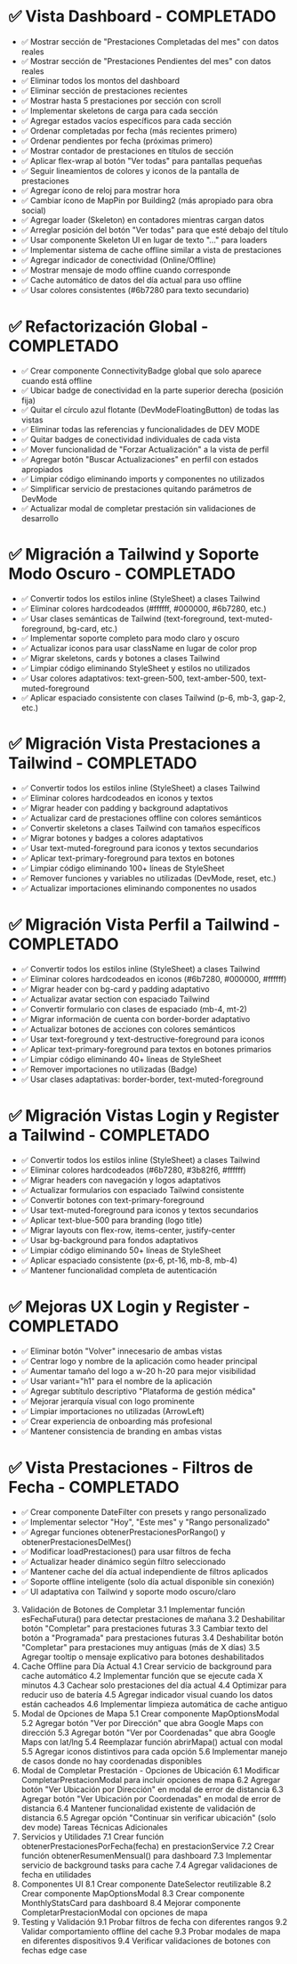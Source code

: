 # ✅ Vista Dashboard - COMPLETADO
- ✅ Mostrar sección de "Prestaciones Completadas del mes" con datos reales
- ✅ Mostrar sección de "Prestaciones Pendientes del mes" con datos reales  
- ✅ Eliminar todos los montos del dashboard
- ✅ Eliminar sección de prestaciones recientes
- ✅ Mostrar hasta 5 prestaciones por sección con scroll
- ✅ Implementar skeletons de carga para cada sección
- ✅ Agregar estados vacíos específicos para cada sección
- ✅ Ordenar completadas por fecha (más recientes primero)
- ✅ Ordenar pendientes por fecha (próximas primero)
- ✅ Mostrar contador de prestaciones en títulos de sección
- ✅ Aplicar flex-wrap al botón "Ver todas" para pantallas pequeñas
- ✅ Seguir lineamientos de colores y iconos de la pantalla de prestaciones
- ✅ Agregar ícono de reloj para mostrar hora
- ✅ Cambiar ícono de MapPin por Building2 (más apropiado para obra social)
- ✅ Agregar loader (Skeleton) en contadores mientras cargan datos
- ✅ Arreglar posición del botón "Ver todas" para que esté debajo del título
- ✅ Usar componente Skeleton UI en lugar de texto "..." para loaders
- ✅ Implementar sistema de cache offline similar a vista de prestaciones
- ✅ Agregar indicador de conectividad (Online/Offline)
- ✅ Mostrar mensaje de modo offline cuando corresponde
- ✅ Cache automático de datos del día actual para uso offline
- ✅ Usar colores consistentes (#6b7280 para texto secundario)

# ✅ Refactorización Global - COMPLETADO
- ✅ Crear componente ConnectivityBadge global que solo aparece cuando está offline
- ✅ Ubicar badge de conectividad en la parte superior derecha (posición fija)
- ✅ Quitar el círculo azul flotante (DevModeFloatingButton) de todas las vistas
- ✅ Eliminar todas las referencias y funcionalidades de DEV MODE
- ✅ Quitar badges de conectividad individuales de cada vista
- ✅ Mover funcionalidad de "Forzar Actualización" a la vista de perfil
- ✅ Agregar botón "Buscar Actualizaciones" en perfil con estados apropiados
- ✅ Limpiar código eliminando imports y componentes no utilizados
- ✅ Simplificar servicio de prestaciones quitando parámetros de DevMode
- ✅ Actualizar modal de completar prestación sin validaciones de desarrollo

# ✅ Migración a Tailwind y Soporte Modo Oscuro - COMPLETADO
- ✅ Convertir todos los estilos inline (StyleSheet) a clases Tailwind
- ✅ Eliminar colores hardcodeados (#ffffff, #000000, #6b7280, etc.)
- ✅ Usar clases semánticas de Tailwind (text-foreground, text-muted-foreground, bg-card, etc.)
- ✅ Implementar soporte completo para modo claro y oscuro
- ✅ Actualizar iconos para usar className en lugar de color prop
- ✅ Migrar skeletons, cards y botones a clases Tailwind
- ✅ Limpiar código eliminando StyleSheet y estilos no utilizados
- ✅ Usar colores adaptativos: text-green-500, text-amber-500, text-muted-foreground
- ✅ Aplicar espaciado consistente con clases Tailwind (p-6, mb-3, gap-2, etc.)

# ✅ Migración Vista Prestaciones a Tailwind - COMPLETADO
- ✅ Convertir todos los estilos inline (StyleSheet) a clases Tailwind
- ✅ Eliminar colores hardcodeados en iconos y textos
- ✅ Migrar header con padding y background adaptativos
- ✅ Actualizar card de prestaciones offline con colores semánticos
- ✅ Convertir skeletons a clases Tailwind con tamaños específicos
- ✅ Migrar botones y badges a colores adaptativos
- ✅ Usar text-muted-foreground para iconos y textos secundarios
- ✅ Aplicar text-primary-foreground para textos en botones
- ✅ Limpiar código eliminando 100+ líneas de StyleSheet
- ✅ Remover funciones y variables no utilizadas (DevMode, reset, etc.)
- ✅ Actualizar importaciones eliminando componentes no usados

# ✅ Migración Vista Perfil a Tailwind - COMPLETADO
- ✅ Convertir todos los estilos inline (StyleSheet) a clases Tailwind
- ✅ Eliminar colores hardcodeados en iconos (#6b7280, #000000, #ffffff)
- ✅ Migrar header con bg-card y padding adaptativo
- ✅ Actualizar avatar section con espaciado Tailwind
- ✅ Convertir formulario con clases de espaciado (mb-4, mt-2)
- ✅ Migrar información de cuenta con border-border adaptativo
- ✅ Actualizar botones de acciones con colores semánticos
- ✅ Usar text-foreground y text-destructive-foreground para iconos
- ✅ Aplicar text-primary-foreground para textos en botones primarios
- ✅ Limpiar código eliminando 40+ líneas de StyleSheet
- ✅ Remover importaciones no utilizadas (Badge)
- ✅ Usar clases adaptativas: border-border, text-muted-foreground

# ✅ Migración Vistas Login y Register a Tailwind - COMPLETADO
- ✅ Convertir todos los estilos inline (StyleSheet) a clases Tailwind
- ✅ Eliminar colores hardcodeados (#6b7280, #3b82f6, #ffffff)
- ✅ Migrar headers con navegación y logos adaptativos
- ✅ Actualizar formularios con espaciado Tailwind consistente
- ✅ Convertir botones con text-primary-foreground
- ✅ Usar text-muted-foreground para iconos y textos secundarios
- ✅ Aplicar text-blue-500 para branding (logo title)
- ✅ Migrar layouts con flex-row, items-center, justify-center
- ✅ Usar bg-background para fondos adaptativos
- ✅ Limpiar código eliminando 50+ líneas de StyleSheet
- ✅ Aplicar espaciado consistente (px-6, pt-16, mb-8, mb-4)
- ✅ Mantener funcionalidad completa de autenticación

# ✅ Mejoras UX Login y Register - COMPLETADO
- ✅ Eliminar botón "Volver" innecesario de ambas vistas
- ✅ Centrar logo y nombre de la aplicación como header principal
- ✅ Aumentar tamaño del logo a w-20 h-20 para mejor visibilidad
- ✅ Usar variant="h1" para el nombre de la aplicación
- ✅ Agregar subtítulo descriptivo "Plataforma de gestión médica"
- ✅ Mejorar jerarquía visual con logo prominente
- ✅ Limpiar importaciones no utilizadas (ArrowLeft)
- ✅ Crear experiencia de onboarding más profesional
- ✅ Mantener consistencia de branding en ambas vistas

# ✅ Vista Prestaciones - Filtros de Fecha - COMPLETADO
- ✅ Crear componente DateFilter con presets y rango personalizado
- ✅ Implementar selector "Hoy", "Este mes" y "Rango personalizado"
- ✅ Agregar funciones obtenerPrestacionesPorRango() y obtenerPrestacionesDelMes()
- ✅ Modificar loadPrestaciones() para usar filtros de fecha
- ✅ Actualizar header dinámico según filtro seleccionado
- ✅ Mantener cache del día actual independiente de filtros aplicados
- ✅ Soporte offline inteligente (solo día actual disponible sin conexión)
- ✅ UI adaptativa con Tailwind y soporte modo oscuro/claro
3. Validación de Botones de Completar
3.1 Implementar función esFechaFutura() para detectar prestaciones de mañana
3.2 Deshabilitar botón "Completar" para prestaciones futuras
3.3 Cambiar texto del botón a "Programada" para prestaciones futuras
3.4 Deshabilitar botón "Completar" para prestaciones muy antiguas (más de X días)
3.5 Agregar tooltip o mensaje explicativo para botones deshabilitados
4. Cache Offline para Día Actual
4.1 Crear servicio de background para cache automático
4.2 Implementar función que se ejecute cada X minutos
4.3 Cachear solo prestaciones del día actual
4.4 Optimizar para reducir uso de batería
4.5 Agregar indicador visual cuando los datos están cacheados
4.6 Implementar limpieza automática de cache antiguo
5. Modal de Opciones de Mapa
5.1 Crear componente MapOptionsModal
5.2 Agregar botón "Ver por Dirección" que abra Google Maps con dirección
5.3 Agregar botón "Ver por Coordenadas" que abra Google Maps con lat/lng
5.4 Reemplazar función abrirMapa() actual con modal
5.5 Agregar iconos distintivos para cada opción
5.6 Implementar manejo de casos donde no hay coordenadas disponibles
6. Modal de Completar Prestación - Opciones de Ubicación
6.1 Modificar CompletarPrestacionModal para incluir opciones de mapa
6.2 Agregar botón "Ver Ubicación por Dirección" en modal de error de distancia
6.3 Agregar botón "Ver Ubicación por Coordenadas" en modal de error de distancia
6.4 Mantener funcionalidad existente de validación de distancia
6.5 Agregar opción "Continuar sin verificar ubicación" (solo dev mode)
Tareas Técnicas Adicionales
7. Servicios y Utilidades
7.1 Crear función obtenerPrestacionesPorFecha(fecha) en prestacionService
7.2 Crear función obtenerResumenMensual() para dashboard
7.3 Implementar servicio de background tasks para cache
7.4 Agregar validaciones de fecha en utilidades
8. Componentes UI
8.1 Crear componente DateSelector reutilizable
8.2 Crear componente MapOptionsModal
8.3 Crear componente MonthlyStatsCard para dashboard
8.4 Mejorar componente CompletarPrestacionModal con opciones de mapa
9. Testing y Validación
9.1 Probar filtros de fecha con diferentes rangos
9.2 Validar comportamiento offline del cache
9.3 Probar modales de mapa en diferentes dispositivos
9.4 Verificar validaciones de botones con fechas edge case